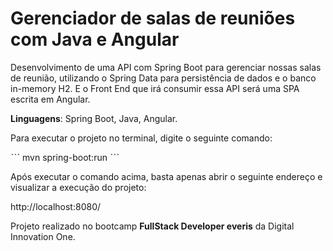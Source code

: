 # Gerenciador de salas de reuniões com Java e Angular

Desenvolvimento de uma API com Spring Boot para gerenciar nossas salas de reunião, utilizando o Spring Data para persistência de dados e o banco in-memory H2. E o Front End que irá consumir essa API será uma SPA escrita em Angular.

**Linguagens**: Spring Boot, Java, Angular.

Para executar o projeto no terminal, digite o seguinte comando:

ˋˋˋ
mvn spring-boot:run 
 ˋˋˋ

Após executar o comando acima, basta apenas abrir o seguinte endereço e visualizar a execução do projeto:

http://localhost:8080/

Projeto realizado no bootcamp **FullStack Developer everis** da Digital Innovation One.